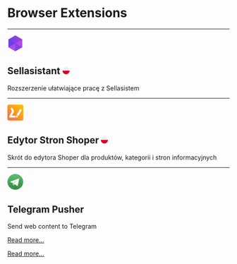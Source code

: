 # Browser Extensions
***

<img src="assets/images/icons/sa.webp" height="36">

## Sellasistant <img src="assets/images/poland.png" width="16">

Rozszerzenie ułatwiające pracę z Sellasistem

***

<img src="assets/images/icons/ess.webp" height="36">

## Edytor Stron Shoper <img src="assets/images/poland.png" width="16">

Skrót do edytora Shoper dla produktów, kategorii i stron informacyjnych

***

<img src="assets/images/icons/tp.webp" height="36">

## Telegram Pusher

Send web content to Telegram

[Read more...](./telegram_pusher.md)

<a class="paragraph-link" href="/telegram_pusher.md">Read more...</a>


